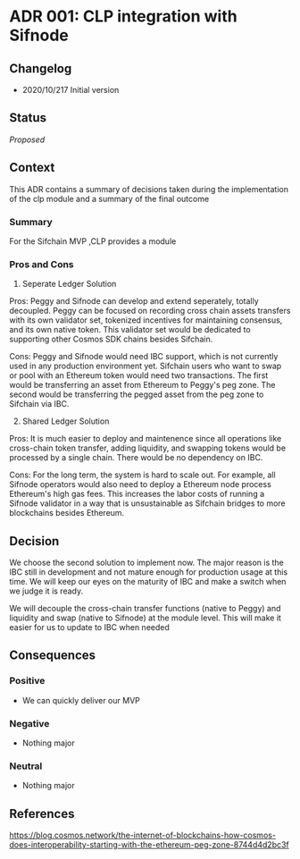 # ADR 001: CLP integration with Sifnode

## Changelog

- 2020/10/217 Initial version

## Status

*Proposed*

## Context
This ADR contains a summary of decisions taken during the implementation of the clp module and a summary of the final outcome
### Summary

For the Sifchain MVP ,CLP provides a module  

### Pros and Cons

1. Seperate Ledger Solution

Pros: Peggy and Sifnode can develop and extend seperately, totally decoupled. Peggy can be focused on recording cross chain assets transfers with its own validator set, tokenized incentives for maintaining consensus, and its own native token.  This validator set would be dedicated to supporting other Cosmos SDK chains besides Sifchain.

Cons: Peggy and Sifnode would need IBC support, which is not currently used in any production environment yet.  Sifchain users who want to swap or pool with an Ethereum token would need two transactions.  The first would be transferring an asset from Ethereum to Peggy's peg zone.  The second would be transferring the pegged asset from the peg zone to Sifchain via IBC.

2. Shared Ledger Solution

Pros: It is much easier to deploy and maintenence since all operations like cross-chain token transfer, adding liquidity, and swapping tokens would be processed by a single chain.  There would be no dependency on IBC.

Cons: For the long term, the system is hard to scale out. For example, all Sifnode operators would also need to deploy a Ethereum node process Ethereum's high gas fees.  This increases the labor costs of running a Sifnode validator in a way that is unsustainable as Sifchain bridges to more blockchains besides Ethereum.

## Decision
We choose the second solution to implement now. The major reason is the IBC still in development and not mature enough for production usage at this time. We will keep our eyes on the maturity of IBC and make a switch when we judge it is ready.

We will decouple the cross-chain transfer functions (native to Peggy) and liquidity and swap (native to Sifnode) at the module level. This will make it easier for us to update to IBC when needed

## Consequences

### Positive

- We can quickly deliver our MVP

### Negative

- Nothing major

### Neutral

- Nothing major

## References

https://blog.cosmos.network/the-internet-of-blockchains-how-cosmos-does-interoperability-starting-with-the-ethereum-peg-zone-8744d4d2bc3f
